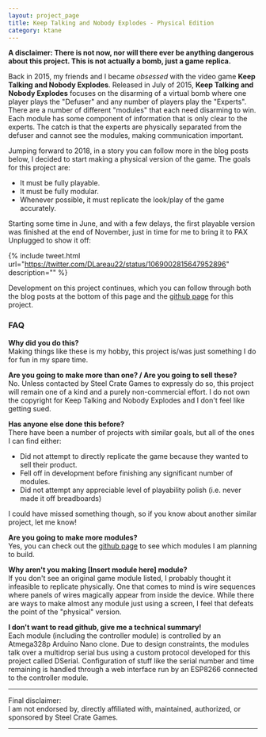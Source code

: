 ```yaml
---
layout: project_page
title: Keep Talking and Nobody Explodes - Physical Edition
category: ktane
---
```


**A disclaimer: There is not now, nor will there ever be anything dangerous about this 
project. This is not actually a bomb, just a game replica.**


Back in 2015, my friends and I became *obsessed* with the video game **Keep
Talking and Nobody Explodes**. Released in July of 2015, **Keep Talking and 
Nobody Explodes** focuses on the disarming of a virtual bomb where one player
plays the "Defuser" and any number of players play the "Experts". There are a
number of different "modules" that each need disarming to win. Each module has
some component of information that is only clear to the experts. The catch is
that the experts are physically separated from the defuser and cannot see the
modules, making communication important. 

Jumping forward to 2018, in a story you can follow more in the blog posts below,
I decided to start making a physical version of the game. The goals for this
project are:
- It must be fully playable.
- It must be fully modular.
- Whenever possible, it must replicate the look/play of the game accurately.

Starting some time in June, and with a few delays, the first playable
version was finished at the end of November, just in time for me to bring it to 
PAX Unplugged to show it off:

{% include tweet.html 
url="https://twitter.com/DLareau22/status/1069002815647952896" description="" %}

Development on this project continues, which you can follow through both the
blog posts at the bottom of this page and the 
[github page](https://github.com/dlareau/KTANE-physical) for this project.

### FAQ ###
**Why did you do this?**  
Making things like these is my hobby, this project is/was just something I do
for fun in my spare time. 

**Are you going to make more than one? / Are you going to sell these?**  
No. Unless contacted by Steel Crate Games to expressly do so, this project will
remain one of a kind and a purely non-commercial effort. I do not own the 
copyright for Keep Talking and Nobody Explodes and I don't feel like getting
sued.

**Has anyone else done this before?**  
There have been a number of projects with similar goals, but all of the ones I
can find either:
- Did not attempt to directly replicate the game because they wanted to sell
their product.
- Fell off in development before finishing any significant number of modules.
- Did not attempt any appreciable level of playability polish (i.e. never made 
it off breadboards)

I could have missed something though, so if you know about another similar 
project, let me know!

**Are you going to make more modules?**  
Yes, you can check out the 
[github page](https://github.com/dlareau/KTANE-physical) to see which modules
I am planning to build. 

**Why aren't you making [Insert module here] module?**  
If you don't see an original game module listed, I probably thought it
infeasible to replicate physically. One that comes to mind is wire sequences
where panels of wires magically appear from inside the device. While there are 
ways to make almost any module just using a screen, I feel that defeats the
point of the "physical" version.

**I don't want to read github, give me a technical summary!**  
Each module (including the controller module) is controlled by an Atmega328p
Arduino Nano clone. Due to design constraints, the modules talk over a 
multidrop serial bus using a custom protocol developed for this project called
DSerial. Configuration of stuff like the serial number and time remaining is
handled through a web interface run by an ESP8266 connected to the controller
module.

---
Final disclaimer:  
I am not endorsed by, directly affiliated with, 
maintained, authorized, or sponsored by Steel Crate Games.

---
